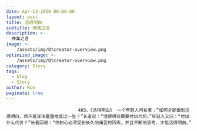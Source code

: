 ```yaml
---
date: Apr-13-2020 00:00:00
layout: post
title: 活得明白
subtitle: 神寓之言
description: >-
  神寓之言
image: >-
    /assets/img/Qtcreator-overview.png
optimized_image: >-
    /assets/img/Qtcreator-overview.png
category: Story
tags:
  - blog
  - Story
author: Ron
paginate: true
---
```


							　　403，《活得明白》 一个年轻人问长者：“如何才能做到活得明白，而不是浑浑噩噩地度过一生？”长者说：“活得明白需要付出代价。”年轻人又问：“付出什么代价？”长者回说：“你的心必须受到长久地痛苦的历练，并且不断地思考，才能活得明白。”
							
							
						